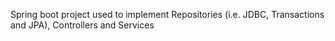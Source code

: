 Spring boot project used to implement Repositories (i.e. JDBC, Transactions and JPA), Controllers and Services